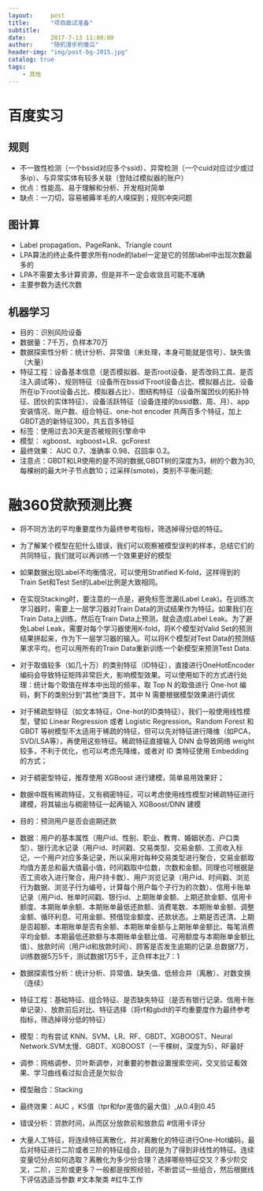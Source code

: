 ```yaml
---
layout:     post
title:      "项目面试准备"
subtitle:
date:       2017-7-13 11:00:00
author:     "随机漫步的傻瓜"
header-img: "img/post-bg-2015.jpg"
catalog: true
tags:
    - 其他
---
```

# 百度实习

## 规则
- 不一致性检测（一个bssid对应多个ssid）、异常检测（一个cuid对应过少或过多ip）、与异常实体有较多关联（登陆过模拟器的账户）
- 优点：性能高、易于理解和分析、开发相对简单
- 缺点：一刀切，容易被薅羊毛的人嗅探到；规则冲突问题
## 图计算
- Label propagation、PageRank、Triangle count
- LPA算法的终止条件要求所有node的label一定是它的邻居label中出现次数最多的
- LPA不需要太多计算资源，但是并不一定会收敛且可能不准确
- 主要参数为迭代次数
## 机器学习
- 目的：识别风险设备
- 数据量：7千万，负样本70万
- 数据探索性分析：统计分析、异常值（未处理，本身可能就是信号）、缺失值（大量）
- 特征工程：设备基本信息（是否模拟器、是否root设备、是否改码工具、是否注入调试等）、规则特征（设备所在bssid下root设备占比、模拟器占比、设备所在ip下root设备占比、模拟器占比）、图结构特征（设备所属团伙的拓扑特征、团伙的实体特征）、设备活跃特征（设备连接的bssid数、周、月）、app安装情况、账户数、组合特征、one-hot encoder 共两百多个特征，加上GBDT造的新特征300，共五百多特征
- 标签：使用过去30天是否被规则引擎命中
- 模型： xgboost、xgboost+LR、gcForest
- 最终效果： AUC 0.7、准确率 0.98、召回率 0.2。
- 注意点：GBDT和LR使用的是不同的数据,GBDT树的深度为3，树的个数为30,每棵树的最大叶子节点数10；过采样(smote)，类别不平衡问题;

# 融360贷款预测比赛
- 将不同方法的平均重要度作为最终参考指标，筛选掉得分低的特征。
- 为了解某个模型在犯什么错误，我们可以观察被模型误判的样本，总结它们的共同特征，我们就可以再训练一个效果更好的模型
- 如果数据出现Label不均衡情况，可以使用Stratified K-fold，这样得到的Train Set和Test Set的Label比例是大致相同。
- 在实现Stacking时，要注意的一点是，避免标签泄漏(Label Leak)。在训练次学习器时，需要上一层学习器对Train Data的测试结果作为特征。如果我们在Train Data上训练，然后在Train Data上预测，就会造成Label Leak。为了避免Label Leak，需要对每个学习器使用K-fold，将K个模型对Valid Set的预测结果拼起来，作为下一层学习器的输入。可以将K个模型对Test Data的预测结果求平均，也可以用所有的Train Data重新训练一个新模型来预测Test Data.
-  对于取值较多（如几十万）的类别特征（ID特征），直接进行OneHotEncoder编码会导致特征矩阵非常巨大，影响模型效果。可以使用如下的方式进行处理：统计每个取值在样本中出现的频率，取 Top N 的取值进行 One-hot 编码，剩下的类别分到“其他“类目下，其中 N 需要根据模型效果进行调优
- 对于稀疏型特征（如文本特征，One-hot的ID类特征），我们一般使用线性模型，譬如 Linear Regression 或者 Logistic Regression。Random Forest 和 GBDT 等树模型不太适用于稀疏的特征，但可以先对特征进行降维（如PCA，SVD/LSA等），再使用这些特征。稀疏特征直接输入 DNN 会导致网络 weight 较多，不利于优化，也可以考虑先降维，或者对 ID 类特征使用 Embedding 的方式；
- 对于稠密型特征，推荐使用 XGBoost 进行建模，简单易用效果好；
- 数据中既有稀疏特征，又有稠密特征，可以考虑使用线性模型对稀疏特征进行建模，将其输出与稠密特征一起再输入 XGBoost/DNN 建模

- 目的：预测用户是否会逾期还款
- 数据：用户的基本属性（用户id、性别、职业、教育、婚姻状态、户口类型）、银行流水记录（用户id、时间戳、交易类型、交易金额、工资收入标记，一个用户对应多条记录，所以采用对每种交易类型进行聚合，交易金额取均值方差总和最大值最小值，时间戳取中位数，次数和金额。同理也可根据是否工资收入进行聚合，用户持卡数）、用户浏览记录（用户id、时间戳、浏览行为数据、浏览子行为编号，计算每个用户每个子行为的次数）、信用卡账单记录（用户id、账单时间戳、银行id、上期账单金额、上期还款金额、信用卡额度、本期账单余额、本期账单最低还款额、消费笔数、本期账单金额、调整金额、循环利息、可用金额、预借现金额度、还款状态。上期是否还清、上期是否超额、本期账单是否有余额、本期账单金额与上期账单金额比、每笔消费平均金额、本期最低还款额与本期账单金额比值、可用额度与本期账单金额比值）、放款时间（用户id和放款时间）、顾客是否发生逾期的记录.总数据7万，训练数据5万5千，测试数据1万5千，正负样本比7：1
- 数据探索性分析：统计分析、异常值、缺失值、低频合并（离散）、对数变换（连续）
- 特征工程：基础特征、组合特征、是否缺失特征（是否有银行记录、信用卡账单记录）、放款前后对比、特征选择（将rf和gbdt的平均重要度作为最终参考指标，筛选掉得分低的特征）
- 模型：均有尝试 KNN、SVM、LR、RF、GBDT、XGBOOST、Neural Network.SVM太慢、GBDT、XGBOOST（一千棵树，深度为5）、RF最好
- 调参：网格调参、贝叶斯调参，对重要的参数设置搜索空间，交叉验证看效果、学习曲线看过拟合还是欠拟合
- 模型融合：Stacking
- 最终效果：AUC ，KS值（tpr和fpr差值的最大值）,从0.4到0.45
- 错误分析：贷款时间，从而区分放款前和放款后
#信用卡评分
- 大量人工特征，将连续特征离散化，并对离散化的特征进行One-Hot编码，最后对特征进行二阶或者三阶的特征组合，目的是为了得到非线性的特征。连续变量切分点如何选取？离散化为多少份合理？选择哪些特征交叉？多少阶交叉，二阶，三阶或更多？一般都是按照经验，不断尝试一些组合，然后根据线下评估选适当参数
#文本聚类
#红牛工作
